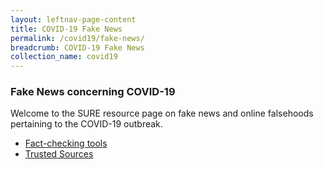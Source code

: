 ```yaml
---
layout: leftnav-page-content
title: COVID-19 Fake News
permalink: /covid19/fake-news/
breadcrumb: COVID-19 Fake News
collection_name: covid19
---
```


### Fake News concerning COVID-19 

Welcome to the SURE resource page on fake news and online falsehoods pertaining to the COVID-19 outbreak. 

- [Fact-checking tools](/covid19/tools/)
- [Trusted Sources](/covid19/resources/)

